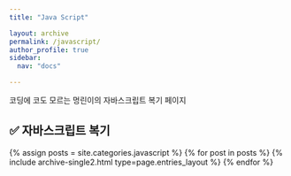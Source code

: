 ```yaml
---
title: "Java Script"

layout: archive
permalink: /javascript/
author_profile: true
sidebar:
  nav: "docs"

---
```

코딩에 코도 모르는 멍린이의 자바스크립트 복기 페이지




## ✅ 자바스크립트 복기

{% assign posts = site.categories.javascript %}
{% for post in posts %} {% include archive-single2.html type=page.entries_layout %} {% endfor %}
